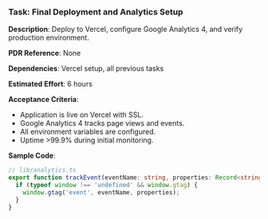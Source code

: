 ### Task: Final Deployment and Analytics Setup

**Description**: Deploy to Vercel, configure Google Analytics 4, and verify production environment.

**PDR Reference**: None

**Dependencies**: Vercel setup, all previous tasks

**Estimated Effort**: 6 hours

**Acceptance Criteria**:

- Application is live on Vercel with SSL.
- Google Analytics 4 tracks page views and events.
- All environment variables are configured.
- Uptime >99.9% during initial monitoring.

**Sample Code**:

```ts
// lib/analytics.ts
export function trackEvent(eventName: string, properties: Record<string, any>) {
  if (typeof window !== 'undefined' && window.gtag) {
    window.gtag('event', eventName, properties);
  }
}
```
